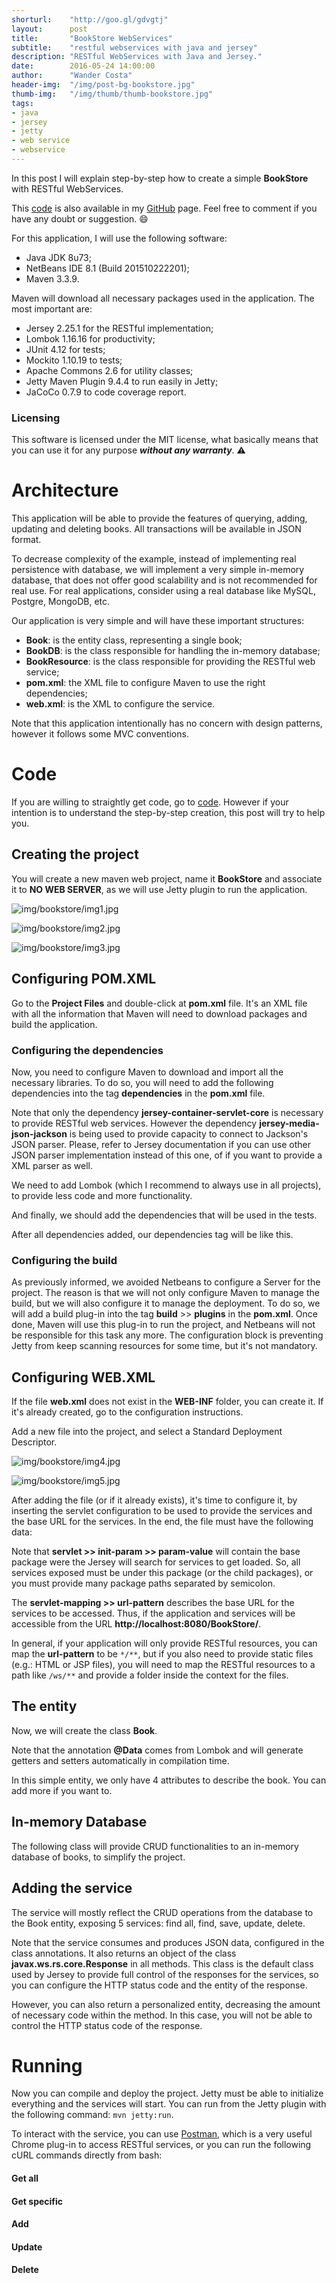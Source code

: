 ```yaml
---
shorturl:    "http://goo.gl/gdvgtj"
layout:      post
title:       "BookStore WebServices"
subtitle:    "restful webservices with java and jersey"
description: "RESTful WebServices with Java and Jersey."
date:        2016-05-24 14:00:00
author:      "Wander Costa"
header-img:  "/img/post-bg-bookstore.jpg"
thumb-img:   "/img/thumb/thumb-bookstore.jpg"
tags:
- java
- jersey
- jetty
- web service
- webservice
---
```


[github]:https://github.com/rwanderc
[github-project]:https://github.com/rwanderc/book-store
[postman]:http://www.getpostman.com/

In this post I will explain step-by-step how to create a  simple **BookStore** with RESTful WebServices.

This [code][github-project] is also available in my <i class="fa fa-github"></i> [GitHub][github] page. Feel free to comment if you have any doubt or suggestion. :smile:<!--more-->

For this application, I will use the following software:

* Java JDK 8u73;
* NetBeans IDE 8.1 (Build 201510222201);
* Maven 3.3.9.

Maven will download all necessary packages used in the application. The most important are:

* Jersey 2.25.1 for the RESTful implementation;
* Lombok 1.16.16 for productivity;
* JUnit 4.12 for tests;
* Mockito 1.10.19 to tests;
* Apache Commons 2.6 for utility classes;
* Jetty Maven Plugin 9.4.4 to run easily in Jetty;
* JaCoCo 0.7.9 to code coverage report.


### Licensing

This software is licensed under the MIT license, what basically means that you can use it for any purpose ___without any warranty___. :warning:


# Architecture

This application will be able to provide the features of querying, adding, updating and deleting books. All transactions will be available in JSON format.

To decrease complexity of the example, instead of implementing real persistence with database, we will implement a very simple in-memory database, that does not offer good scalability and is not recommended for real use. For real applications, consider using a real database like MySQL, Postgre, MongoDB, etc.

Our application is very simple and will have these important structures:

* **Book**: is the entity class, representing a single book;
* **BookDB**: is the class responsible for handling the in-memory database;
* **BookResource**: is the class responsible for providing the RESTful web service;
* **pom.xml**: the XML file to configure Maven to use the right dependencies;
* **web.xml**: is the XML to configure the service.

Note that this application intentionally has no concern with design patterns, however it follows some MVC conventions.


# Code

If you are willing to straightly get code, go to [code][github-project]. However if your intention is to understand the step-by-step creation, this post will try to help you.


## Creating the project

You will create a new maven web project, name it **BookStore** and associate it to **NO WEB SERVER**, as we will use Jetty plugin to run the application.

![img/bookstore/img1.jpg](/img/bookstore/img1.jpg)

![img/bookstore/img2.jpg](/img/bookstore/img2.jpg)

![img/bookstore/img3.jpg](/img/bookstore/img3.jpg)


## Configuring POM.XML

Go to the **Project Files** and double-click at **pom.xml** file. It's an XML file with all the information that Maven will need to download packages and build the application.


### Configuring the dependencies

Now, you need to configure Maven to download and import all the necessary libraries. To do so, you will need to add the following dependencies into the tag **dependencies** in the **pom.xml** file.

<script src="https://gist.github.com/rwanderc/e33a5128e8a88eb020cc661e8baa8a5b.js"></script>

Note that only the dependency **jersey-container-servlet-core** is necessary to provide RESTful web services.
However the dependency **jersey-media-json-jackson** is being used to provide capacity to connect to Jackson's JSON parser. Please, refer to Jersey documentation if you can use other JSON parser implementation instead of this one, of if you want to provide a XML parser as well.

We need to add Lombok (which I recommend to always use in all projects), to provide less code and more functionality.

<script src="https://gist.github.com/rwanderc/0b256d4480e6c12ec3a9a188a729aa60.js"></script>

And finally, we should add the dependencies that will be used in the tests.

<script src="https://gist.github.com/rwanderc/dda4544b29b589b20799a8126cddb3fc.js"></script>

After all dependencies added, our dependencies tag will be like this.

<script src="https://gist.github.com/rwanderc/24d63c00bafe04b11ef6d5b02b3cc539.js"></script>


### Configuring the build

As previously informed, we avoided Netbeans to configure a Server for the project. The reason is that we will not only configure Maven to manage the build, but we will also configure it to manage the deployment. To do so, we will add a build plug-in into the tag **build** >> **plugins** in the **pom.xml**. Once done, Maven will use this plug-in to run the project, and Netbeans will not be responsible for this task any more. The configuration block is preventing Jetty from keep scanning resources for some time, but it's not mandatory.

<script src="https://gist.github.com/rwanderc/c630e0c3da556b5b91738d5a38f27a04.js"></script>


## Configuring WEB.XML

If the file **web.xml** does not exist in the **WEB-INF** folder, you can create it. If it's already created, go to the configuration instructions.

Add a new file into the project, and select a Standard Deployment Descriptor.

![img/bookstore/img4.jpg](/img/bookstore/img4.jpg)

![img/bookstore/img5.jpg](/img/bookstore/img5.jpg)

After adding the file (or if it already exists), it's time to configure it, by inserting the servlet configuration to be used to provide the services and the base URL for the services. In the end, the file must have the following data:

<script src="https://gist.github.com/rwanderc/67dd86e389cb147bc09a85d92b799e14.js"></script>

Note that **servlet >> init-param >> param-value** will contain the base package were the Jersey will search for services to get loaded. So, all services exposed must be under this package (or the child packages), or you must provide many package paths separated by semicolon.

The **servlet-mapping >> url-pattern** describes the base URL for the services to be accessed. Thus, if the application and services will be accessible from the URL **http://localhost:8080/BookStore/**.

In general, if your application will only provide RESTful resources, you can map the **url-pattern** to be `*/**`, but if you also need to provide static files (e.g.: HTML or JSP files), you will need to map the RESTful resources to a path like `/ws/**` and provide a folder inside the context for the files.

<script src="https://gist.github.com/rwanderc/f41316721b08c0fe9616dd2ab6e5b83b.js"></script>


## The entity

Now, we will create the class **Book**.

Note that the annotation **@Data** comes from Lombok and will generate getters and setters automatically in compilation time.

<script src="https://gist.github.com/rwanderc/018726626b7074320fc387adba50f3ff.js"></script>

In this simple entity, we only have 4 attributes to describe the book. You can add more if you want to.


## In-memory Database

The following class will provide CRUD functionalities to an in-memory database of books, to simplify the project.

<script src="https://gist.github.com/rwanderc/a8b4418bc6886bbe8f448b5107fcca5b.js"></script>


## Adding the service

The service will mostly reflect the CRUD operations from the database to the Book entity, exposing 5 services: find all, find, save, update, delete.

Note that the service consumes and produces JSON data, configured in the class annotations.
It also returns an object of the class **javax.ws.rs.core.Response** in all methods. This class is the default class used by Jersey to provide full control of the responses for the services, so you can configure the HTTP status code and the entity of the response.

<script src="https://gist.github.com/rwanderc/d28424b0e9cc60e660461edfec936261.js"></script>

However, you can also return a personalized entity, decreasing the amount of necessary code within the method. In this case, you will not be able to control the HTTP status code of the response.


# Running

Now you can compile and deploy the project. Jetty must be able to initialize everything and the services will start.
You can run from the Jetty plugin with the following command: `mvn jetty:run`.

To interact with the service, you can use [Postman][postman], which is a very useful Chrome plug-in to access RESTful services, or you can run the following cURL commands directly from bash:


#### Get all ####
<script src="https://gist.github.com/rwanderc/e3975a329153cc9a9cac0cd9605f61cd.js"></script>


#### Get specific ####
<script src="https://gist.github.com/rwanderc/d44a993bb9ded5e9d3ea3fb1ae0b3208.js"></script>


#### Add ####
<script src="https://gist.github.com/rwanderc/b969bcd1fa5d5da235a878dca25ce9cf.js"></script>


#### Update ####
<script src="https://gist.github.com/rwanderc/928b38bfc3e6d559ee115f00947dbd24.js"></script>


#### Delete ####
<script src="https://gist.github.com/rwanderc/6683c2c14b409c4085d7a94bbe24564b.js"></script>
